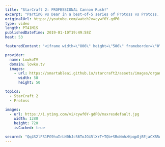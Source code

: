 ```yaml
---
title: "StarCraft 2: PROFESSIONAL Cannon Rush!"
excerpt: "PartinG vs Dear in a best-of-5 series of Protoss vs Protoss. Subscribe for more videos: http://lowko.tv/youtube Maru vs TY: https://www.youtube.com/watch?v=gUE1eInkbVk  Check out Lowko merchandise: http://lowko.tv/merch Support me on Patreon: http://www.patreon.com/lowkotv Join the community on discord:"
originalUrl: https://youtube.com/watch?v=cywf0Y-gdP0
type: video
length: PT41M1S
publishedDateTime: 2019-01-10T19:49:58Z
heat: 53

featuredContent: "<iframe width=\"800\" height=\"500\" frameborder=\"0\" src=\"https://www.youtube.com/embed/cywf0Y-gdP0\" allow=\"accelerometer; autoplay; encrypted-media; gyroscope; picture-in-picture\" allowfullscreen></iframe>"

provider:
  name: LowkoTV
  domain: lowko.tv
  images:
    - url: https://smartableai.github.io/starcraft2/assets/images/organizations/lowko.tv-50x50.jpg
      width: 50
      height: 50

topics:
  - StarCraft 2
  - Protoss

images:
  - url: https://i.ytimg.com/vi/cywf0Y-gdP0/maxresdefault.jpg
    width: 1280
    height: 720
    isCached: true

secured: "Qq4S2lFS1PG9huIrLN0hJcS6ToJO45lXrT+TQb+SRoNmhzKpqpOjBEjaCXB5wrwXSBg+ddS/b5gljvM6lH931gOi7iW6M4B5t7nuAnFwVJD34nlYMmwEdSlHU7mj8zNQwVM6BlPAXclADbCxlmj+6wLmjpCTFUsxegEoB0IZ0XyRxI3OO8RyR6H/rGCB3iRpetZxS2EEDhw4yP7VOus1KzxkZ3kA7ANXnq8pk+7pF2mAsJZcqsZwGX0200fAXP3+fo2oKvQqtnjYvDx75royrkrOTvByYd63m51Ns1BXCW0LPqAv7Y9yKGRus2E+8BDwDRw2tFWi82Y4xI89TUpRhfOWyC0C5eHpJSDRi6yhuBhEmbOMQxzSEHE7nvK+JcsFHtaNduzjyQea8Ac77TPFlL6L3oXsNuLChiUOJ+JF6yCtYcVqmzpNTKaiUc1J6b+4;QsIdpdY+NaFabhZ6wp4XNQ=="
---
```


